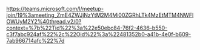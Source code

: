 https://teams.microsoft.com/l/meetup-join/19%3ameeting_ZmE4ZWJjNzYtM2M4Mi00ZGRhLTk4MzEtMTM4NWFlOWUyM2Y2%40thread.v2/0?context=%7b%22Tid%22%3a%22e50ebc84-76f2-4636-b550-c3f7abc924af%22%2c%22Oid%22%3a%22481352b0-a41b-4e0f-b609-7ab966714afc%22%7d
